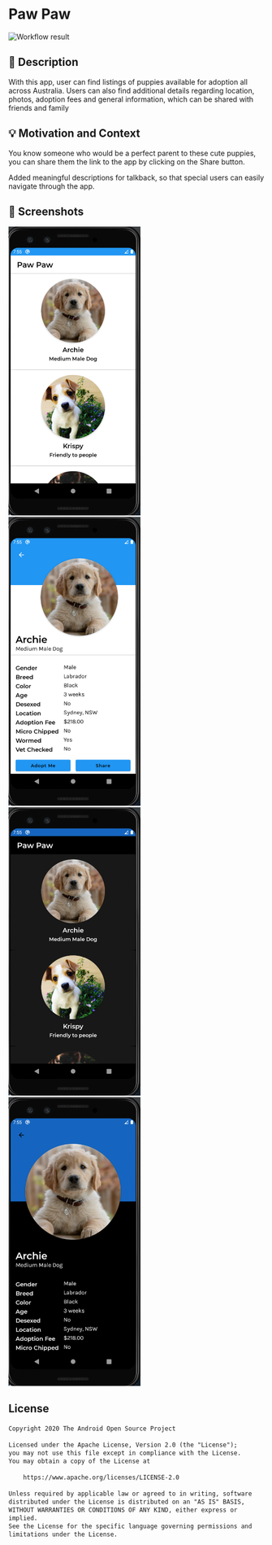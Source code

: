 # Paw Paw

<!--- Replace <OWNER> with your Github Username and <REPOSITORY> with the name of your repository. -->
<!--- You can find both of these in the url bar when you open your repository in github. -->
![Workflow result](https://github.com/karan4c6/PawPaw/workflows/Check/badge.svg)

## :scroll: Description

<!--- Describe your app in one or two sentences -->
With this app, user can find listings of puppies available for adoption all across Australia. Users
can also find additional details regarding location, photos, adoption fees and general information,
which can be shared with friends and family

## :bulb: Motivation and Context

<!--- Optionally point readers to interesting parts of your submission. -->
You know someone who would be a perfect parent to these cute puppies, you can share them the link to
the app by clicking on the Share button.
<!--- What are you especially proud of? -->
Added meaningful descriptions for talkback, so that special users can easily navigate through the
app.

## :camera_flash: Screenshots

<!-- You can add more screenshots here if you like -->
<img src="/results/screenshot_1.png" width="260">
&emsp;<img src="/results/screenshot_2.png" width="260">
&emsp;<img src="/results/screenshot_3.png" width="260">
&emsp;<img src="/results/screenshot_4.png" width="260">

## License

```
Copyright 2020 The Android Open Source Project

Licensed under the Apache License, Version 2.0 (the "License");
you may not use this file except in compliance with the License.
You may obtain a copy of the License at

    https://www.apache.org/licenses/LICENSE-2.0

Unless required by applicable law or agreed to in writing, software
distributed under the License is distributed on an "AS IS" BASIS,
WITHOUT WARRANTIES OR CONDITIONS OF ANY KIND, either express or implied.
See the License for the specific language governing permissions and
limitations under the License.
```
